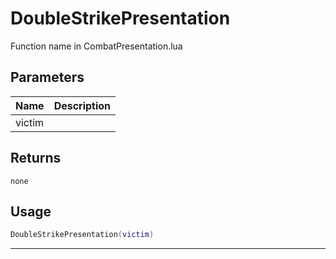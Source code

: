 # DoubleStrikePresentation

Function name in CombatPresentation.lua

## Parameters

| Name   | Description |
| ------ | ----------- |
| victim |             |

## Returns

`none`

## Usage

```lua
DoubleStrikePresentation(victim)
```

---
